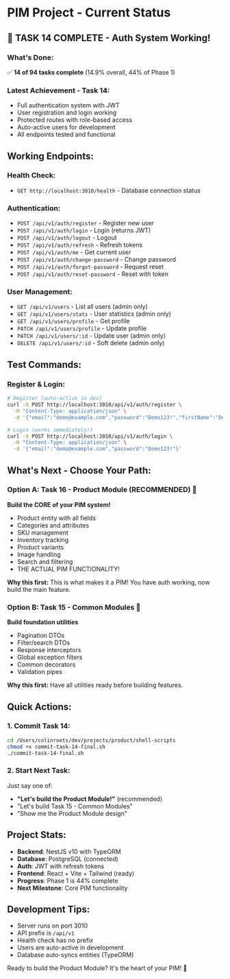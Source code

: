 # PIM Project - Current Status

## 🎉 TASK 14 COMPLETE - Auth System Working!

### What's Done:
✅ **14 of 94 tasks complete** (14.9% overall, 44% of Phase 1)

### Latest Achievement - Task 14:
- Full authentication system with JWT
- User registration and login working
- Protected routes with role-based access
- Auto-active users for development
- All endpoints tested and functional

## Working Endpoints:

### Health Check:
- `GET http://localhost:3010/health` - Database connection status

### Authentication:
- `POST /api/v1/auth/register` - Register new user
- `POST /api/v1/auth/login` - Login (returns JWT)
- `POST /api/v1/auth/logout` - Logout
- `POST /api/v1/auth/refresh` - Refresh tokens
- `POST /api/v1/auth/me` - Get current user
- `POST /api/v1/auth/change-password` - Change password
- `POST /api/v1/auth/forgot-password` - Request reset
- `POST /api/v1/auth/reset-password` - Reset with token

### User Management:
- `GET /api/v1/users` - List all users (admin only)
- `GET /api/v1/users/stats` - User statistics (admin only)
- `GET /api/v1/users/profile` - Get profile
- `PATCH /api/v1/users/profile` - Update profile
- `PATCH /api/v1/users/:id` - Update user (admin only)
- `DELETE /api/v1/users/:id` - Soft delete (admin only)

## Test Commands:

### Register & Login:
```bash
# Register (auto-active in dev)
curl -X POST http://localhost:3010/api/v1/auth/register \
  -H "Content-Type: application/json" \
  -d '{"email":"demo@example.com","password":"Demo123!","firstName":"Demo","lastName":"User"}'

# Login (works immediately!)
curl -X POST http://localhost:3010/api/v1/auth/login \
  -H "Content-Type: application/json" \
  -d '{"email":"demo@example.com","password":"Demo123!"}'
```

## What's Next - Choose Your Path:

### Option A: Task 16 - Product Module (RECOMMENDED) 🎯
**Build the CORE of your PIM system!**
- Product entity with all fields
- Categories and attributes
- SKU management
- Inventory tracking
- Product variants
- Image handling
- Search and filtering
- THE ACTUAL PIM FUNCTIONALITY!

**Why this first:** This is what makes it a PIM! You have auth working, now build the main feature.

### Option B: Task 15 - Common Modules 🔧
**Build foundation utilities**
- Pagination DTOs
- Filter/search DTOs
- Response interceptors
- Global exception filters
- Common decorators
- Validation pipes

**Why this first:** Have all utilities ready before building features.

## Quick Actions:

### 1. Commit Task 14:
```bash
cd /Users/colinroets/dev/projects/product/shell-scripts
chmod +x commit-task-14-final.sh
./commit-task-14-final.sh
```

### 2. Start Next Task:
Just say one of:
- **"Let's build the Product Module!"** (recommended)
- "Let's build Task 15 - Common Modules"
- "Show me the Product Module design"

## Project Stats:
- **Backend**: NestJS v10 with TypeORM
- **Database**: PostgreSQL (connected)
- **Auth**: JWT with refresh tokens
- **Frontend**: React + Vite + Tailwind (ready)
- **Progress**: Phase 1 is 44% complete
- **Next Milestone**: Core PIM functionality

## Development Tips:
- Server runs on port 3010
- API prefix is `/api/v1`
- Health check has no prefix
- Users are auto-active in development
- Database auto-syncs entities (TypeORM)

Ready to build the Product Module? It's the heart of your PIM! 🚀
